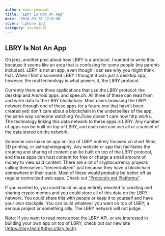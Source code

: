 ```yaml
---
author: sean-yesmunt
title: 'LBRY Is Not An App'
date: '2018-09-20 12:0:00'
cover: 'iphone.jpg'
category: technical
---
```


## LBRY Is Not An App

Oh jeez, another post about how LBRY is a protocol. I wanted to write this because it seems like an area that is confusing for some people (my parents included). LBRY is not an app, even though I can see why you might think that. When I first discovered LBRY I thought it was just a desktop app, however, the real technology is what powers it, the LBRY protocol.

Currently there are three applications that use the LBRY protocol: the desktop and Android apps, and spee.ch. All three of these can read from and write data to the LBRY blockchain. Most users browsing the LBRY network through one of these apps (or a future one that hasn't been created yet) don't care about a blockchain in the underbellies of the app, the same way someone watching YouTube doesn't care how http works. The technology linking this data network to these apps _is_ LBRY. Any number of apps can be built on top of LBRY, and each one can use all or a subset of the data stored on the network.

Someone can make an app on-top of LBRY entirely focused on short films, 3D printing, or astrophotography. Any website or app that facilitates the creating and sharing of content can be built on top of the LBRY protocol, and these apps can host content for free or charge a small amount of money to view said content. There are a lot of cryptocurrency projects calling themselves "decentralized" just  because they have a blockchain somewhere in their stack. Most of these would probably be better off as regular centralized web apps. Check out ["Protocols not Platforms"](https://lbry.io/news/why-do-tech-giants-abuse-their-users).

If you wanted to, you could build an app entirely devoted to creating and sharing crypto memes and you could store all of this data on the LBRY network. You could share this with people or keep it to yourself and have your own stockpile. You can build whatever you want on top of LBRY; a serious project or something silly. The LBRY network will not judge.

Note:
If you want to read more about the LBRY API, or are interested in building your own app on top of LBRY, check out our new site [https://lbry.tech](https://lbry.tech).
